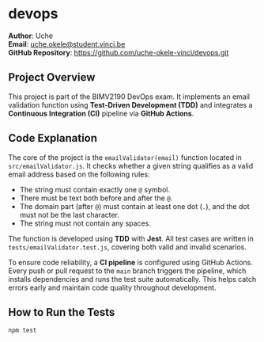 # devops

**Author**: Uche  
**Email**: uche.okele@student.vinci.be  
**GitHub Repository**: https://github.com/uche-okele-vinci/devops.git


## Project Overview

This project is part of the BIMV2190 DevOps exam. It implements an email validation function using **Test-Driven Development (TDD)** and integrates a **Continuous Integration (CI)** pipeline via **GitHub Actions**.


##  Code Explanation

The core of the project is the `emailValidator(email)` function located in `src/emailValidator.js`. It checks whether a given string qualifies as a valid email address based on the following rules:

- The string must contain exactly one `@` symbol.
- There must be text both before and after the `@`.
- The domain part (after `@`) must contain at least one dot (`.`), and the dot must not be the last character.
- The string must not contain any spaces.

The function is developed using **TDD** with **Jest**. All test cases are written in `tests/emailValidator.test.js`, covering both valid and invalid scenarios.

To ensure code reliability, a **CI pipeline** is configured using GitHub Actions. Every push or pull request to the `main` branch triggers the pipeline, which installs dependencies and runs the test suite automatically. This helps catch errors early and maintain code quality throughout development.


##  How to Run the Tests

```bash
npm test
